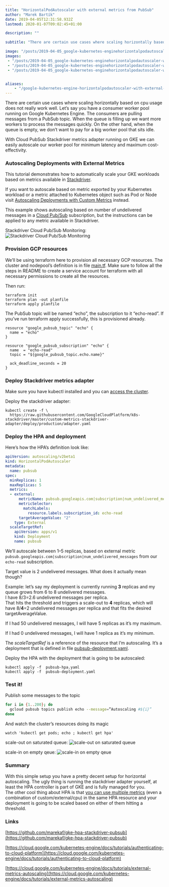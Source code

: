 ```yaml
---
title: "HorizontalPodAutoscaler with external metrics from PubSub"
author: "Marek Bartík"
date: 2019-04-05T12:31:58.932Z
lastmod: 2020-01-07T09:02:45+01:00

description: ""

subtitle: "There are certain use cases where scaling horizontally based on cpu usage does not really work well. Let’s say you have a consumer worker…"

image: "/posts/2019-04-05_google-kubernetes-enginehorizontalpodautoscaler-with-external-metrics-from-pubsub/images/1.png" 
images:
 - "/posts/2019-04-05_google-kubernetes-enginehorizontalpodautoscaler-with-external-metrics-from-pubsub/images/1.png" 
 - "/posts/2019-04-05_google-kubernetes-enginehorizontalpodautoscaler-with-external-metrics-from-pubsub/images/2.png" 
 - "/posts/2019-04-05_google-kubernetes-enginehorizontalpodautoscaler-with-external-metrics-from-pubsub/images/3.png" 


aliases:
    - "/google-kubernetes-engine-horizontalpodautoscaler-with-external-metrics-from-pubsub-28780c300305"
---
```


There are certain use cases where scaling horizontally based on cpu usage does not really work well. Let’s say you have a consumer worker pool running on Google Kubernetes Engine. The consumers are pulling messages from a PubSub topic. When the queue is filling up we want more workers to process the messages quickly. On the other hand, when the queue is empty, we don’t want to pay for a big worker pool that sits idle. 

With Cloud PubSub Stackdriver metrics adapter running on GKE we can easily autoscale our worker pool for minimum latency and maximum cost-effectivity.

### Autoscaling Deployments with External Metrics

This tutorial demonstrates how to automatically scale your GKE workloads based on metrics available in [Stackdriver](https://cloud.google.com/stackdriver/).

If you want to autoscale based on metric exported by your Kubernetes workload or a metric attached to Kubernetes object such as Pod or Node visit [Autoscaling Deployments with Custom Metrics](https://cloud.google.com/kubernetes-engine/docs/tutorials/custom-metrics-autoscaling) instead.

This example shows autoscaling based on number of undelivered messages in a [Cloud Pub/Sub](https://cloud.google.com/pubsub/) subscription, but the instructions can be applied to any metric available in Stackdriver.

Stackdriver Cloud Pub/Sub Monitoring:
![Stackdriver Cloud Pub/Sub Monitoring](/posts/2019-04-05_google-kubernetes-enginehorizontalpodautoscaler-with-external-metrics-from-pubsub/images/1.png "Stackdriver Cloud Pub/Sub Monitoring")

### Provision GCP resources

We’ll be using terraform here to provision all necessary GCP resources. The cluster and nodepool’s definition is in file [main.tf](https://raw.githubusercontent.com/marekaf/gke-hpa-stackdriver-pubsub/master/main.tf). Make sure to follow all the steps in README to create a service account for terraform with all necessary permissions to create all the resources.

Then run:
```
terraform init  
terraform plan -out planfile  
terraform apply planfile
```

The PubSub topic will be named “echo”, the subscription to it “echo-read”. If you’ve run terraform apply successfully, this is provisioned already.
```
resource "google_pubsub_topic" "echo" {  
  name = "echo"  
}  

resource "google_pubsub_subscription" "echo" {  
  name  = "echo-read"  
  topic = "${google_pubsub_topic.echo.name}"  

  ack_deadline_seconds = 20  
}
```

### Deploy Stackdriver metrics adapter

Make sure you have kubectl installed and you can [access the cluster](https://cloud.google.com/kubernetes-engine/docs/how-to/cluster-access-for-kubectl).

Deploy the stackdriver adapter:
```
kubectl create -f \
  https://raw.githubusercontent.com/GoogleCloudPlatform/k8s-stackdriver/master/custom-metrics-stackdriver-adapter/deploy/production/adapter.yaml
```

### Deploy the HPA and deployment

Here’s how the HPA’s definition look like:
```yaml
apiVersion: autoscaling/v2beta1  
kind: HorizontalPodAutoscaler  
metadata:  
  name: pubsub  
spec:  
  minReplicas: 1  
  maxReplicas: 5  
  metrics:  
  - external:  
      metricName: pubsub.googleapis.com|subscription|num_undelivered_messages  
      metricSelector:  
        matchLabels:  
          resource.labels.subscription_id: echo-read  
      targetAverageValue: "2"  
    type: External  
  scaleTargetRef:  
    apiVersion: apps/v1  
    kind: Deployment  
    name: pubsub
```

We’ll autoscale between 1–5 replicas, based on external metric `pubsub.googleapis.com|subscription|num_undelivered_messages` from our `echo-read` subscription.

Target value is 2 undelivered messages. What does it actually mean though?

Example: let’s say my deployment is currently running **3** replicas and my queue grows from 6 to 8 undelivered messages.  
I have 8/3=2.6 undelivered messages per replica.  
That hits the threshold and triggers a scale-out to **4** replicas, which will have 8/**4**=2 undelivered messages per replica and that fits the desired targetAverageValue.

If I had 50 undelivered messages, I will have 5 replicas as it’s my maximum.

If I had 0 undelivered messages, I will have 1 replica as it’s my minimum.

The _scaleTargetRef_ is a reference of the resource that I’m autoscaling. It’s a deployment that is defined in file [pubsub-deployment.yaml](https://raw.githubusercontent.com/marekaf/gke-hpa-stackdriver-pubsub/master/pubsub-deployment.yaml).

Deploy the HPA with the deployment that is going to be autoscaled:
```
kubectl apply -f  pubsub-hpa.yaml  
kubectl apply -f  pubsub-deployment.yaml
```

### Test it!

Publish some messages to the topic
```bash
for i in {1..200}; do   
  gcloud pubsub topics publish echo --message=”Autoscaling #${i}”  
done
```

And watch the cluster’s resources doing its magic
```
watch 'kubectl get pods; echo ; kubectl get hpa'
```

scale-out on saturated queue:
![scale-out on saturated queue](/posts/2019-04-05_google-kubernetes-enginehorizontalpodautoscaler-with-external-metrics-from-pubsub/images/2.png "scale-out on saturated queue")

scale-in on empty qeue:
![scale-in on empty qeue](/posts/2019-04-05_google-kubernetes-enginehorizontalpodautoscaler-with-external-metrics-from-pubsub/images/3.png "scale-in on empty qeue")

### Summary

With this simple setup you have a pretty decent setup for horizontal autoscaling. The ugly thing is running the stackdriver adapter yourself, at least the HPA controller is part of GKE and is fully managed for you.   
The other cool thing about HPA is that [you can use multiple metrics](https://cloud.google.com/blog/products/gcp/beyond-cpu-horizontal-pod-autoscaling-comes-to-google-kubernetes-engine) (even a combination of custom/external/cpu) in the same HPA resource and your deployment is going to be scaled based on either of them hitting a threshold.

### Links

[https://github.com/marekaf/gke-hpa-stackdriver-pubsub](https://github.com/marekaf/gke-hpa-stackdriver-pubsub)

[https://cloud.google.com/kubernetes-engine/docs/tutorials/authenticating-to-cloud-platform](https://cloud.google.com/kubernetes-engine/docs/tutorials/authenticating-to-cloud-platform)

[https://cloud.google.com/kubernetes-engine/docs/tutorials/external-metrics-autoscaling](https://cloud.google.com/kubernetes-engine/docs/tutorials/external-metrics-autoscaling)
